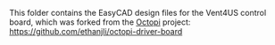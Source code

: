 This folder contains the EasyCAD design files for the Vent4US control board, which was forked from the [Octopi](https://octopi.squarespace.com/) project: https://github.com/ethanjli/octopi-driver-board

